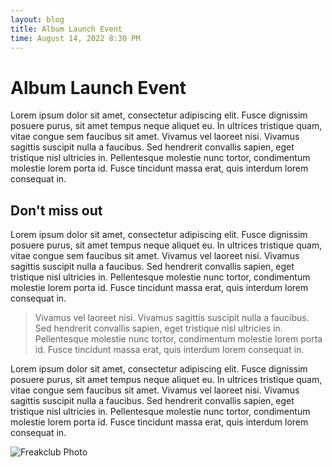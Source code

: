 ```yaml
---
layout: blog
title: Album Launch Event
time: August 14, 2022 8:30 PM
---
```

# Album Launch Event

Lorem ipsum dolor sit amet, consectetur adipiscing elit. Fusce dignissim posuere purus, sit amet tempus neque aliquet eu. In ultrices tristique quam, vitae congue sem faucibus sit amet. Vivamus vel laoreet nisi. Vivamus sagittis suscipit nulla a faucibus. Sed hendrerit convallis sapien, eget tristique nisl ultricies in. Pellentesque molestie nunc tortor, condimentum molestie lorem porta id. Fusce tincidunt massa erat, quis interdum lorem consequat in.

## Don't miss out

Lorem ipsum dolor sit amet, consectetur adipiscing elit. Fusce dignissim posuere purus, sit amet tempus neque aliquet eu. In ultrices tristique quam, vitae congue sem faucibus sit amet. Vivamus vel laoreet nisi. Vivamus sagittis suscipit nulla a faucibus. Sed hendrerit convallis sapien, eget tristique nisl ultricies in. Pellentesque molestie nunc tortor, condimentum molestie lorem porta id. Fusce tincidunt massa erat, quis interdum lorem consequat in.

>  Vivamus vel laoreet nisi. Vivamus sagittis suscipit nulla a faucibus. Sed hendrerit convallis sapien, eget tristique nisl ultricies in. Pellentesque molestie nunc tortor, condimentum molestie lorem porta id. Fusce tincidunt massa erat, quis interdum lorem consequat in.

Lorem ipsum dolor sit amet, consectetur adipiscing elit. Fusce dignissim posuere purus, sit amet tempus neque aliquet eu. In ultrices tristique quam, vitae congue sem faucibus sit amet. Vivamus vel laoreet nisi. Vivamus sagittis suscipit nulla a faucibus. Sed hendrerit convallis sapien, eget tristique nisl ultricies in. Pellentesque molestie nunc tortor, condimentum molestie lorem porta id. Fusce tincidunt massa erat, quis interdum lorem consequat in.

![Freakclub Photo](/images/freakclub.webp "Freakclub Photo")